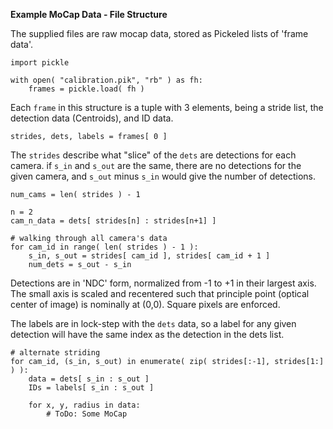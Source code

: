**Example MoCap Data - File Structure**

The supplied files are raw mocap data, stored as Pickeled lists of 'frame data'.

```
import pickle

with open( "calibration.pik", "rb" ) as fh:
	frames = pickle.load( fh )
```
Each `frame` in this structure is a tuple with 3 elements, being a stride list,
the detection data (Centroids), and ID data.

`strides, dets, labels = frames[ 0 ]`

The `strides` describe what "slice" of the `dets` are detections for each camera.
if `s_in` and `s_out` are the same, there are no detections for the given camera,
and `s_out` minus `s_in` would give the number of detections. 

```
num_cams = len( strides ) - 1

n = 2
cam_n_data = dets[ strides[n] : strides[n+1] ]

# walking through all camera's data
for cam_id in range( len( strides ) - 1 ):
    s_in, s_out = strides[ cam_id ], strides[ cam_id + 1 ]
    num_dets = s_out - s_in
```

Detections are in 'NDC' form, normalized from -1 to +1 in their largest axis.
The small axis is scaled and recentered such that principle point (optical center
of image) is nominally at (0,0).  Square pixels are enforced.

The labels are in lock-step with the `dets` data, so a label for any given detection
will have the same index as the detection in the dets list.

```
# alternate striding
for cam_id, (s_in, s_out) in enumerate( zip( strides[:-1], strides[1:] ) ):
    data = dets[ s_in : s_out ]
    IDs = labels[ s_in : s_out ]

    for x, y, radius in data:
        # ToDo: Some MoCap

```